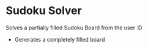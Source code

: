 # Sudoku Solver

Solves a partially filled Sudoku Board from the user :D

- Generates a completely filled board
